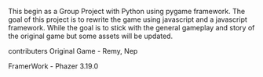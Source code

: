 This begin as a Group Project with Python using pygame framework. The goal of this project is to rewrite the game using javascript and a javascript framework. While the goal is to stick with the general gameplay and story of the original game but some assets will be updated. 

contributers Original Game - Remy, Nep

FramerWork - Phazer 3.19.0

